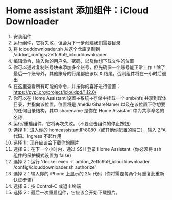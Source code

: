 # Home assistant 添加组件：iCloud Downloader

1. 安装组件
1. 运行组件，它将失败，但会为下一步创建我们需要目录
1. 将 iclouddownloader.sh 从这个仓库复制到 /addon_configs/2effc9b9_iclouddownloader
1. 编辑命令，输入你的用户名、密码，以及你想下载文件的位置
1. 你可以通过复制账号块来添加多个账号，但先确保一个账号能正常工作！除了最后一个账号外，其他账号的行尾都应该以 & 结尾，否则组件将在一小时后退出
1. 在这里查看所有可能的命令，并按你的喜好进行设置：https://pypi.org/project/icloudpd/1.12.0/
1. 你可以在 Home Assistant 设置->系统->存储中挂载一个 smb/nfs 共享到媒体目录，并指向该位置。位置将是 /media/ShareName/ 以及在该位置下你想要的任何目录结构，其中 sharename 是你在 Home Assistant 中为共享命名的名称
1. 运行/重启组件，它将再次失败。（不要点击组件的停止按钮）
1. 选择 1：进入你的 homeassistantIP:8080（或其他你配置的端口），输入 2FA 代码。Ingress 不起作用
1. 选择 1：现在应该会下载你的照片
1. 选择 2：在下一个小时内，通过 SSH 登录 Home Assistant（你必须将 ssh 组件的保护模式设置为 false）
1. 选择 2：运行 'docker exec -it addon_2effc9b9_iclouddownloader /config/iclouddownloader.sh authorize'
1. 选择 2：输入你的 iPhone 上显示的 2fa 代码（你将需要每两个月重复此重新认证步骤）
1. 选择 2：按 Control-C 或退出终端
1. 选择 2：最后一次重启组件，它应该会开始下载照片。

[仓库]: https://github.com/jdeath/homeassistant-addons